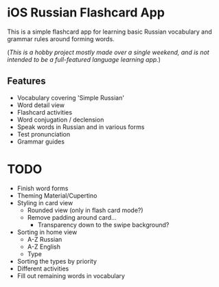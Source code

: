 # iOS Russian Flashcard App

This is a simple flashcard app for learning basic Russian vocabulary and grammar rules around forming words.

(*This is a hobby project mostly made over a single weekend, and is not intended to be a full-featured language learning app.*)

## Features

- Vocabulary covering 'Simple Russian'
- Word detail view
- Flashcard activities
- Word conjugation / declension
- Speak words in Russian and in various forms
- Test pronunciation
- Grammar guides

# TODO

- Finish word forms
- Theming Material/Cupertino
- Styling in card view
  - Rounded view (only in flash card mode?)
  - Remove padding around card...
    - Transparency down to the swipe background?
- Sorting in home view
  - A-Z Russian
  - A-Z English
  - Type
- Sorting the types by priority
- Different activities
- Fill out remaining words in vocabulary